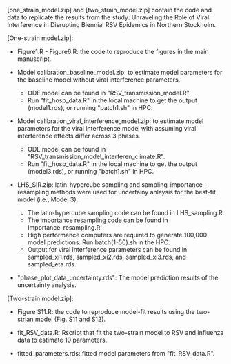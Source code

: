 [one_strain_model.zip] and [two_strain_model.zip] contain the code and data to replicate the results from the study: Unraveling the Role of Viral Interference in Disrupting Biennial RSV Epidemics in Northern Stockholm.

[One-strain model.zip]: 

* Figure1.R - Figure6.R: the code to reproduce the figures in the main manuscript.

* Model calibration_baseline_model.zip: to estimate model parameters for the baseline model without viral interference parameters.
   * ODE model can be found in "RSV_transmission_model.R".
   * Run "fit_hosp_data.R" in the local machine to get the output (model1.rds), or running "batch1.sh" in HPC.

* Model calibration_viral_interference_model.zip: to estimate model parameters for the viral interference model with assuming viral interference effects differ across 3 phases.
   * ODE model can be found in "RSV_transmission_model_interferen_climate.R".
   * Run "fit_hosp_data.R" in the local machine to get the output (model3.rds), or running "batch1.sh" in HPC.

* LHS_SIR.zip: latin-hypercube sampling and sampling-importance-resampling methods were used for uncertainy anlaysis for the best-fit model (i.e., Model 3).
  * The latin-hypercube sampling code can be found in LHS_sampling.R.
  * The importance resampling code can be found in Importance_resampling.R
  * High performance computers are required to generate 100,000 model predictions. Run batch(1-50).sh in the HPC.
  * Output for viral interference parameters can be found in sampled_xi1.rds, sampled_xi2.rds, sampled_xi3.rds, and sampled_eta.rds.

* "phase_plot_data_uncertainty.rds": The model prediction results of the uncertainty analysis.


[Two-strain model.zip]: 

* Figure S11.R: the code to reproduce model-fit results using the two-strian model (Fig. S11 and S12). 

* fit_RSV_data.R: Rscript that fit the two-strain model to RSV and influenza data to estimate 10 parameters. 

* fitted_parameters.rds: fitted model parameters from "fit_RSV_data.R". 
